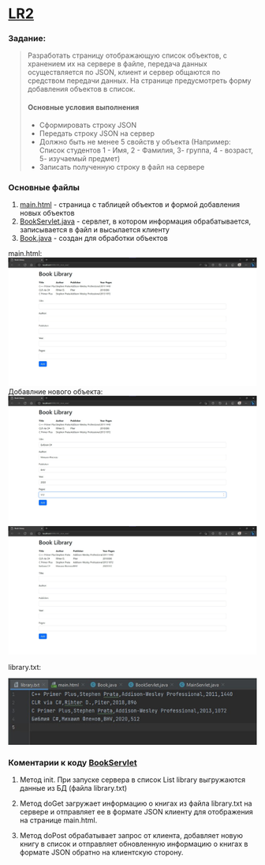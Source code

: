 # [LR2](https://github.com/Egorrss/OOP/tree/main/LR2_Json)

### Задание:
>Разработать страницу отображающую список объектов, с хранением их на сервере в файле, 
>передача данных осуществляется по JSON, клиент и сервер общаются по средством передачи данных. 
>На странице предусмотреть форму добавления объектов в список.
> #### Основные условия выполнения
>- Сформировать строку JSON
>- Передать строку JSON на сервер
>- Должно быть не менее 5 свойств у объекта (Например: Список студентов 1 - Имя, 2 - Фамилия,  3- группа, 4 - возраст,  5- изучаемый предмет)
>- Записать полученную строку в файл на сервере

### Основные файлы
1. [main.html](https://github.com/pomogote/OOP_4Sem/blob/main/LR2/src/main/webapp/main.html) - страница с таблицей объектов и формой добавления новых объектов
2. [BookServlet.java](https://github.com/pomogote/OOP_4Sem/blob/main/LR2/src/main/java/com/example/BookServlet.java) - сервлет, в котором информация обрабатывается, записывается в файл и высылается клиенту
3. [Book.java](https://github.com/pomogote/OOP_4Sem/blob/main/LR2/src/main/java/com/example/Book.java) - создан для обработки объектов 

main.html:
![image](https://github.com/pomogote/OOP_4Sem/blob/main/LR2/1.jpg)
Добавлние нового объекта:
![image](https://github.com/pomogote/OOP_4Sem/blob/main/LR2/2.jpg)
![image](https://github.com/pomogote/OOP_4Sem/blob/main/LR2/3.jpg)

library.txt:

![image](https://github.com/pomogote/OOP_4Sem/blob/main/LR2/4.jpg)

### Коментарии к коду [BookServlet](https://github.com/Egorrss/OOP/blob/main/LR2_Json/src/main/java/com/example/BookServlet.java)
1. Метод init. При запуске сервера в список List<Book> library выгружаются данные из БД (файла library.txt)

2. Метод doGet загружает информацию о книгах из файла library.txt на сервере и отправляет ее в формате JSON клиенту для отображения на странице main.html.

3. Метод doPost обрабатывает запрос от клиента, добавляет новую книгу в список и отправляет обновленную информацию о книгах в формате JSON обратно на клиентскую сторону.
